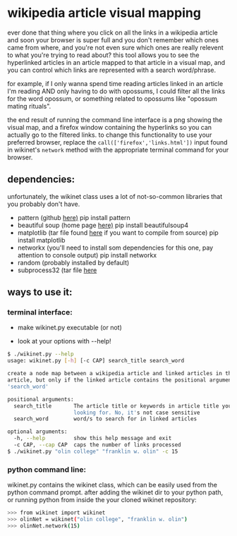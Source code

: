 # wikipedia article visual mapping

ever done that thing where you click on all the links in a wikipedia article and soon your browser is super full and you don't remember which ones came from where, and you're not even sure which ones are really relevent to what you're trying to read about?
this tool allows you to see the hyperlinked articles in an article mapped to that article in a visual map, and you can control which links are represented with a search word/phrase.

for example, if I only wanna spend time reading articles linked in an article I'm reading AND only having to do with opossums, I could filter all the links for the word opossum, or something related to opossums like "opossum mating rituals".

the end result of running the command line interface is a png showing the visual map, and a firefox window containing the hyperlinks so you can actually go to the filtered links. to change this functionality to use your preferred browser, replace the `call(['firefox','links.html'])` input found in wikinet's `network` method with the appropriate terminal command for your browser.
## dependencies:

unfortunately, the wikinet class uses a lot of not-so-common libraries that you probably don't have.

 - pattern (github [here)](https://github.com/clips/pattern)
	pip install pattern
 - beautiful soup (home page [here)](http://www.crummy.com/software/BeautifulSoup/)
	pip install beautifulsoup4
 - matplotlib (tar file found [here](http://matplotlib.org/downloads.html) if you want to compile from source) 
	pip install matplotlib
 - networkx (you'll need to install som dependencies for this one, pay attention to console output)
	pip install networkx
 - random (probably installed by default)
 - subprocess32 (tar file [here](https://pypi.python.org/pypi/subprocess32/)


## ways to use it:
### terminal interface:

 - make wikinet.py executable (or not)

 - look at your options with --help!

```sh
$ ./wikinet.py --help
usage: wikinet.py [-h] [-c CAP] search_title search_word

create a node map between a wikipedia article and linked articles in that
article, but only if the linked article contains the positional argument
'search_word'

positional arguments:
  search_title       The article title or keywords in article title you're
                     looking for. No, it's not case sensitive
  search_word        word/s to search for in linked articles

optional arguments:
  -h, --help         show this help message and exit
  -c CAP, --cap CAP  caps the number of links processed
$ ./wikinet.py "olin college" "franklin w. olin" -c 15
```

### python command line:

wikinet.py contains the wikinet class, which can be easily used from the python command prompt.
after adding the wikinet dir to your python path, or running python from inside the your cloned wikinet repository:

```sh
>>> from wikinet import wikinet
>>> olinNet = wikinet("olin college", "franklin w. olin")
>>> olinNet.network(15)
```
